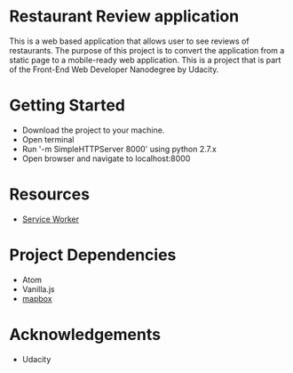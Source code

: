 # Restaurant Review application

This is a web based application that allows user to see reviews of restaurants. The purpose of this project is to convert the application from a static page to a mobile-ready web application. This is a project that is part of the Front-End Web Developer Nanodegree by Udacity.

# Getting Started
- Download the project to your machine.
- Open terminal
- Run '-m SimpleHTTPServer 8000' using python 2.7.x
- Open browser and navigate to localhost:8000

# Resources
- [Service Worker](developers.google.com/web/ilt/pwa/caching-files-with-service-worker)

# Project Dependencies
- Atom
- Vanilla.js
- [mapbox](https://www.mapbox.com/)

# Acknowledgements
- Udacity
